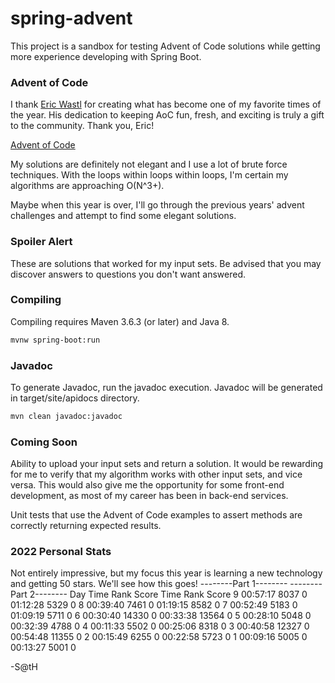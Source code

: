 # spring-advent
This project is a sandbox for testing Advent of Code solutions while getting
more experience developing with Spring Boot.

### Advent of Code

I thank [Eric Wastl](https://adventofcode.com/2022/about) for creating what has
become one of my favorite times of the year.  His dedication to keeping AoC
fun, fresh, and exciting is truly a gift to the community.  Thank you, Eric!

[Advent of Code](https://adventofcode.com/2022)

My solutions are definitely not elegant and I use a lot of brute force
techniques.  With the loops within loops within loops, I'm certain my
algorithms are approaching O(N^3+).

Maybe when this year is over, I'll go through the previous years' advent
challenges and attempt to find some elegant solutions.

### Spoiler Alert
These are solutions that worked for my input sets.  Be advised that you may
discover answers to questions you don't want answered.

### Compiling
Compiling requires Maven 3.6.3 (or later) and Java 8.
```sh
mvnw spring-boot:run
````

### Javadoc
To generate Javadoc, run the javadoc execution.  Javadoc will be generated in
target/site/apidocs directory.
```sh
mvn clean javadoc:javadoc
```

### Coming Soon

Ability to upload your input sets and return a solution.  It would be rewarding
for me to verify that my algorithm works with other input sets, and vice versa.
This would also give me the opportunity for some front-end development, as most
of my career has been in back-end services.

Unit tests that use the Advent of Code examples to assert methods are correctly
returning expected results. 

### 2022 Personal Stats

Not entirely impressive, but my focus this year is learning a new technology
and getting 50 stars.  We'll see how this goes!
</pre>
      --------Part 1--------   --------Part 2--------
Day       Time   Rank  Score       Time   Rank  Score
  9   00:57:17   8037      0   01:12:28   5329      0
  8   00:39:40   7461      0   01:19:15   8582      0
  7   00:52:49   5183      0   01:09:19   5711      0
  6   00:30:40  14330      0   00:33:38  13564      0
  5   00:28:10   5048      0   00:32:39   4788      0
  4   00:11:33   5502      0   00:25:06   8318      0
  3   00:40:58  12327      0   00:54:48  11355      0
  2   00:15:49   6255      0   00:22:58   5723      0
  1   00:09:16   5005      0   00:13:27   5001      0
</pre>

-S@tH